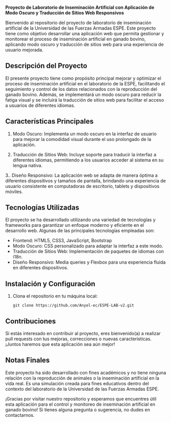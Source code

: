 **Proyecto de Laboratorio de Inseminación Artificial con Aplicación de Modo Oscuro y Traducción de Sitios Web Responsivos**

Bienvenido al repositorio del proyecto de laboratorio de inseminación artificial de la Universidad de las Fuerzas Armadas ESPE. Este proyecto tiene como objetivo desarrollar una aplicación web que permita gestionar y monitorear el proceso de inseminación artificial en ganado bovino, aplicando modo oscuro y traducción de sitios web para una experiencia de usuario mejorada.

## Descripción del Proyecto

El presente proyecto tiene como propósito principal mejorar y optimizar el proceso de inseminación artificial en el laboratorio de la ESPE, facilitando el seguimiento y control de los datos relacionados con la reproducción del ganado bovino. Además, se implementará un modo oscuro para reducir la fatiga visual y se incluirá la traducción de sitios web para facilitar el acceso a usuarios de diferentes idiomas.

## Características Principales

1. Modo Oscuro: Implementa un modo oscuro en la interfaz de usuario para mejorar la comodidad visual durante el uso prolongado de la aplicación.

2. Traducción de Sitios Web: Incluye soporte para traducir la interfaz a diferentes idiomas, permitiendo a los usuarios acceder al sistema en su lengua nativa.

3.. Diseño Responsivo: La aplicación web se adapta de manera óptima a diferentes dispositivos y tamaños de pantalla, brindando una experiencia de usuario consistente en computadoras de escritorio, tablets y dispositivos móviles.

## Tecnologías Utilizadas

El proyecto se ha desarrollado utilizando una variedad de tecnologías y frameworks para garantizar un enfoque moderno y eficiente en el desarrollo web. Algunas de las principales tecnologías empleadas son:

- Frontend: HTML5, CSS3, JavaScript, Bootstrap
- Modo Oscuro: CSS personalizado para adaptar la interfaz a este modo.
- Traducción de Sitios Web: Implementación de paquetes de idiomas con i18n.
- Diseño Responsivo: Media queries y Flexbox para una experiencia fluida en diferentes dispositivos.

## Instalación y Configuración

1. Clona el repositorio en tu máquina local:

   ```
   git clone https://github.com/Anyel-ec/ESPE-LAB-v2.git
   ```

## Contribuciones

Si estás interesado en contribuir al proyecto, eres bienvenido(a) a realizar pull requests con tus mejoras, correcciones o nuevas características. ¡Juntos haremos que esta aplicación sea aún mejor!

## Notas Finales

Este proyecto ha sido desarrollado con fines académicos y no tiene ninguna relación con la reproducción de animales o la inseminación artificial en la vida real. Es una simulación creada para fines educativos dentro del contexto del laboratorio de la Universidad de las Fuerzas Armadas ESPE.

¡Gracias por visitar nuestro repositorio y esperamos que encuentres útil esta aplicación para el control y monitoreo de inseminación artificial en ganado bovino! Si tienes alguna pregunta o sugerencia, no dudes en contactarnos.
